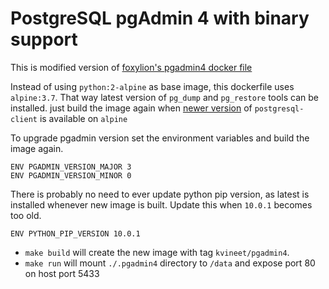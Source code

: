 # PostgreSQL pgAdmin 4 with binary support

This is modified version of [foxylion's pgadmin4 docker file](https://github.com/foxylion/docker-pgadmin4.git)

Instead of using `python:2-alpine` as base image, this dockerfile uses `alpine:3.7`. That way latest version of `pg_dump` and `pg_restore` tools can be installed. just build the image again when [newer version](https://pkgs.alpinelinux.org/packages?name=postgresql-client&branch=edge) of `postgresql-client` is available on `alpine`

To upgrade pgadmin version set the environment variables and build the image again.

```
ENV PGADMIN_VERSION_MAJOR 3 
ENV PGADMIN_VERSION_MINOR 0
```
There is probably no need to ever update python pip version, as latest is installed whenever new image is built. Update this when `10.0.1` becomes too old.

```
ENV PYTHON_PIP_VERSION 10.0.1
```

- `make build` will create the new image with tag `kvineet/pgadmin4`.
- `make run` will mount `./.pgadmin4` directory to `/data` and expose port 80 on host port 5433
